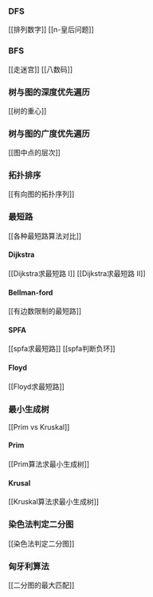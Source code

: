 
### DFS
[[排列数字]]
[[n-皇后问题]]

### BFS
[[走迷宫]]
[[八数码]]


### 树与图的深度优先遍历
[[树的重心]]

### 树与图的广度优先遍历
[[图中点的层次]]


### 拓扑排序
[[有向图的拓扑序列]]

### 最短路
[[各种最短路算法对比]]

#### Dijkstra
[[Dijkstra求最短路 I]]
[[Dijkstra求最短路 II]]

#### Bellman-ford
[[有边数限制的最短路]]


#### SPFA
[[spfa求最短路]]
[[spfa判断负环]]


#### Floyd
[[Floyd求最短路]]


### 最小生成树
[[Prim vs Kruskal]]
#### Prim
[[Prim算法求最小生成树]]

#### Krusal
[[Kruskal算法求最小生成树]]

### 染色法判定二分图
[[染色法判定二分图]]

### 匈牙利算法
[[二分图的最大匹配]]